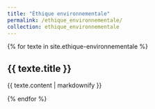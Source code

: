 ```yaml
---
title: "Éthique environnementale"
permalink: /ethique_environnementale/
collection: ethique_environnementale
---
```


{% for texte in site.ethique-environnementale %}
  <h2>{{ texte.title }}</h2>
  <p>{{ texte.content | markdownify }}</p>
{% endfor %}